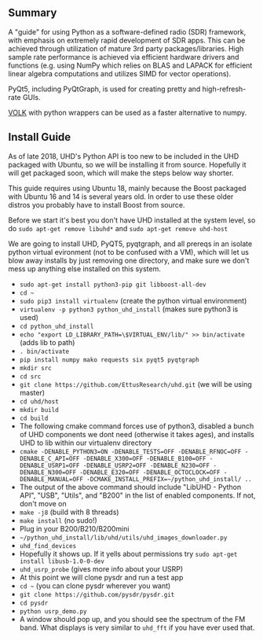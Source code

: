 ## Summary

A "guide" for using Python as a software-defined radio (SDR) framework, with emphasis on extremely rapid development of SDR apps. 
This can be achieved through utilization of mature 3rd party packages/libraries.
High sample rate performance is achieved via efficient hardware drivers and functions
(e.g. using NumPy which relies on BLAS and LAPACK for efficient linear algebra computations and utilizes SIMD for vector operations).

PyQt5, including PyQtGraph, is used for creating pretty and high-refresh-rate GUIs.

[VOLK](http://libvolk.org) with python wrappers can be used as a faster alternative to numpy.

## Install Guide

As of late 2018, UHD's Python API is too new to be included in the UHD packaged with Ubuntu, so we will be installing it from source.  Hopefully it will get packaged soon, which will make the steps below way shorter.

This guide requires using Ubuntu 18, mainly because the Boost packaged with Ubuntu 16 and 14 is several years old.  In order to use these older distros you probably have to install Boost from source.

Before we start it's best you don't have UHD installed at the system level, so do `sudo apt-get remove libuhd*` and `sudo apt-get remove uhd-host`

We are going to install UHD, PyQT5, pyqtgraph, and all prereqs in an isolate python virtual evironment (not to be confused with a VM), which will let us blow away installs by just removing one directory, and make sure we don't mess up anything else installed on this system.

- `sudo apt-get install python3-pip git libboost-all-dev`
- `cd ~`
- `sudo pip3 install virtualenv` (create the python virtual environment)
- `virtualenv -p python3 python_uhd_install` (makes sure python3 is used)
- `cd python_uhd_install`
- `echo "export LD_LIBRARY_PATH=\$VIRTUAL_ENV/lib/" >> bin/activate` (adds lib to path)
- `. bin/activate`
- `pip install numpy mako requests six pyqt5 pyqtgraph`
- `mkdir src`
- `cd src`
- `git clone https://github.com/EttusResearch/uhd.git` (we will be using master)
- `cd uhd/host`
- `mkdir build`
- `cd build`
- The following cmake command forces use of python3, disabled a bunch of UHD components we dont need (otherwise it takes ages), and installs UHD to lib within our virtualenv directory
- `cmake -DENABLE_PYTHON3=ON -DENABLE_TESTS=OFF -DENABLE_RFNOC=OFF -DENABLE_C_API=OFF -DENABLE_X300=OFF -DENABLE_B100=OFF -DENABLE_USRP1=OFF -DENABLE_USRP2=OFF -DENABLE_N230=OFF -DENABLE_N300=OFF -DENABLE_E320=OFF -DENABLE_OCTOCLOCK=OFF -DENABLE_MANUAL=OFF -DCMAKE_INSTALL_PREFIX=~/python_uhd_install/ ..`
- The output of the above command should include "LibUHD - Python API", "USB", "Utils", and "B200" in the list of enabled components.  If not, don't move on
- `make -j8` (build with 8 threads)
- `make install` (no sudo!)
- Plug in your B200/B210/B200mini
- `~/python_uhd_install/lib/uhd/utils/uhd_images_downloader.py`
- `uhd_find_devices`
- Hopefully it shows up. If it yells about permissions try `sudo apt-get install libusb-1.0-0-dev`
- `uhd_usrp_probe` (gives more info about your USRP)
- At this point we will clone pysdr and run a test app
- `cd ~` (you can clone pysdr wherever you want)
- `git clone https://github.com/pysdr/pysdr.git`
- `cd pysdr`
- `python usrp_demo.py`
- A window should pop up, and you should see the spectrum of the FM band.  What displays is very similar to `uhd_fft` if you have ever used that.
